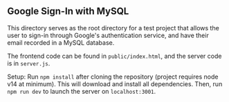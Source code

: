 ## Google Sign-In with MySQL
This directory serves as the root directory for a test project that allows the user to sign-in through Google's authentication service, and have their email recorded in a MySQL database.

The frontend code can be found in `public/index.html`, and the server code is in `server.js`.

Setup:
Run `npm install` after cloning the repository (project requires node v14 at minimum). This will download and install all dependencies. Then, run `npm run dev` to launch the server on `localhost:3001`.

